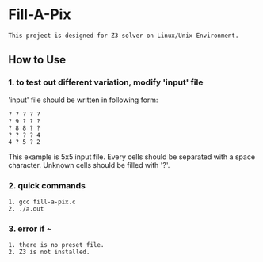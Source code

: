 # Fill-A-Pix

```
This project is designed for Z3 solver on Linux/Unix Environment.
```

## How to Use

### 1. to test out different variation, modify 'input' file
'input' file should be written in following form:
```
? ? ? ? ?
? 9 ? ? ?
? 8 8 ? ?
? ? ? ? 4
4 ? 5 ? 2
```
This example is 5x5 input file. 
Every cells should be separated with a space character.
Unknown cells should be filled with '?'.


### 2. quick commands
```
1. gcc fill-a-pix.c
2. ./a.out
```

### 3. error if ~
```
1. there is no preset file.
2. Z3 is not installed.
```

